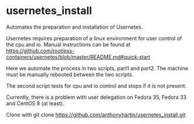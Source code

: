 # usernetes_install
Automates the preparation and installation of Usernetes.

Usernetes requires preparation of a linux environment for user control of the cpu and io.
Manual instructions can be found at https://github.com/rootless-containers/usernetes/blob/master/README.md#quick-start

Here we automate the process in two scripts, part1 and part2. The machine must be manually rebooted between the two scripts.

The second script tests for cpu and io control and stops if it is not present.

Currently, there is a problem with user delegation on Fedora 35, Fedora 33 and CentOS 8 (at least).

Clone with git clone https://github.com/anthonyhartin/usernetes_install.git
